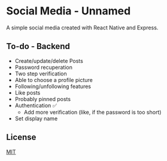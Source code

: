 
# Social Media - Unnamed

A simple social media created with React Native and Express.

## To-do - Backend

- Create/update/delete Posts
- Password recuperation
- Two step verification
- Able to choose a profile picture
- Following/unfollowing features
- Like posts
- Probably pinned posts
- Authentication ✅
  - Add more verification (like, if the password is too short)
- Set display name

## License

[MIT](https://choosealicense.com/licenses/mit/)
